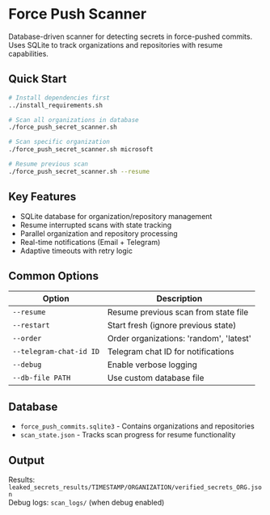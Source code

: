 # Force Push Scanner

Database-driven scanner for detecting secrets in force-pushed commits. Uses SQLite to track organizations and repositories with resume capabilities.

## Quick Start

```bash
# Install dependencies first
../install_requirements.sh

# Scan all organizations in database
./force_push_secret_scanner.sh

# Scan specific organization
./force_push_secret_scanner.sh microsoft

# Resume previous scan
./force_push_secret_scanner.sh --resume
```

## Key Features
- SQLite database for organization/repository management
- Resume interrupted scans with state tracking
- Parallel organization and repository processing
- Real-time notifications (Email + Telegram)
- Adaptive timeouts with retry logic

## Common Options
| Option | Description |
|--------|-------------|
| `--resume` | Resume previous scan from state file |
| `--restart` | Start fresh (ignore previous state) |
| `--order` | Order organizations: 'random', 'latest' |
| `--telegram-chat-id ID` | Telegram chat ID for notifications |
| `--debug` | Enable verbose logging |
| `--db-file PATH` | Use custom database file |

## Database
- `force_push_commits.sqlite3` - Contains organizations and repositories
- `scan_state.json` - Tracks scan progress for resume functionality

## Output
Results: `leaked_secrets_results/TIMESTAMP/ORGANIZATION/verified_secrets_ORG.json`  
Debug logs: `scan_logs/` (when debug enabled)